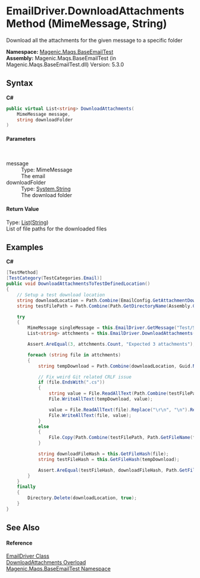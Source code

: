 # EmailDriver.DownloadAttachments Method (MimeMessage, String)
 

Download all the attachments for the given message to a specific folder

**Namespace:**&nbsp;<a href="MAQS_5/Email_AUTOGENERATED/Magenic-Maqs-BaseEmailTest_Namespace">Magenic.Maqs.BaseEmailTest</a><br />**Assembly:**&nbsp;Magenic.Maqs.BaseEmailTest (in Magenic.Maqs.BaseEmailTest.dll) Version: 5.3.0

## Syntax

**C#**<br />
``` C#
public virtual List<string> DownloadAttachments(
	MimeMessage message,
	string downloadFolder
)
```


#### Parameters
&nbsp;<dl><dt>message</dt><dd>Type: MimeMessage<br />The email</dd><dt>downloadFolder</dt><dd>Type: <a href="http://msdn2.microsoft.com/en-us/library/s1wwdcbf" target="_blank">System.String</a><br />The download folder</dd></dl>

#### Return Value
Type: <a href="http://msdn2.microsoft.com/en-us/library/6sh2ey19" target="_blank">List</a>(<a href="http://msdn2.microsoft.com/en-us/library/s1wwdcbf" target="_blank">String</a>)<br />List of file paths for the downloaded files

## Examples

**C#**<br />
``` C#
[TestMethod]
[TestCategory(TestCategories.Email)]
public void DownloadAttachmentsToTestDefinedLocation()
{
    // Setup a test download location
    string downloadLocation = Path.Combine(EmailConfig.GetAttachmentDownloadDirectory(), Guid.NewGuid().ToString());
    string testFilePath = Path.Combine(Path.GetDirectoryName(Assembly.GetExecutingAssembly().Location), "TestFiles");

    try
    {
        MimeMessage singleMessage = this.EmailDriver.GetMessage("Test/SubTest", "4");
        List<string> attchments = this.EmailDriver.DownloadAttachments(singleMessage, downloadLocation);

        Assert.AreEqual(3, attchments.Count, "Expected 3 attachments");

        foreach (string file in attchments)
        {
            string tempDownload = Path.Combine(downloadLocation, Guid.NewGuid().ToString());

            // Fix weird Git related CRLF issue
            if (file.EndsWith(".cs"))
            {
                string value = File.ReadAllText(Path.Combine(testFilePath, Path.GetFileName(file))).Replace("\r\n", "\n").Replace("\n", "\r\n");
                File.WriteAllText(tempDownload, value);

                value = File.ReadAllText(file).Replace("\r\n", "\n").Replace("\n", "\r\n");
                File.WriteAllText(file, value);
            }
            else
            {
                File.Copy(Path.Combine(testFilePath, Path.GetFileName(file)), tempDownload);
            }

            string downloadFileHash = this.GetFileHash(file);
            string testFileHash = this.GetFileHash(tempDownload);

            Assert.AreEqual(testFileHash, downloadFileHash, Path.GetFileName(file) + " test file and download file do not match");
        }
    }
    finally
    {
        Directory.Delete(downloadLocation, true);
    }
}
```


## See Also


#### Reference
<a href="MAQS_5/Email_AUTOGENERATED/EmailDriver_Class">EmailDriver Class</a><br /><a href="MAQS_5/Email_AUTOGENERATED/EmailDriver-DownloadAttachments_Method">DownloadAttachments Overload</a><br /><a href="MAQS_5/Email_AUTOGENERATED/Magenic-Maqs-BaseEmailTest_Namespace">Magenic.Maqs.BaseEmailTest Namespace</a><br />